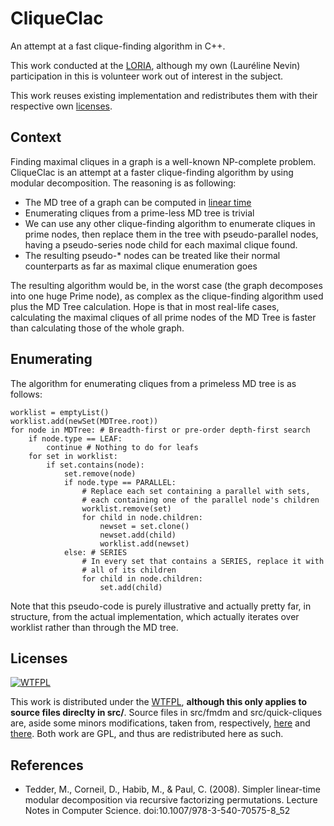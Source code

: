CliqueClac
==========

An attempt at a fast clique-finding algorithm in C++.

This work conducted at the [LORIA](http://www.loria.fr/loria-news?set_language=en),
 although my own (Lauréline Nevin) participation in this is volunteer work
 out of interest in the subject.
 
This work reuses existing implementation and redistributes them with their
 respective own [licenses](#licenses). 

Context
-------

Finding maximal cliques in a graph is a well-known NP-complete problem.
 CliqueClac is an attempt at a faster clique-finding algorithm by using
 modular decomposition. The reasoning is as following:
 
 * The MD tree of a graph can be computed in [linear time](#references)
 * Enumerating cliques from a prime-less MD tree is trivial
 * We can use any other clique-finding algorithm to enumerate cliques in
 prime nodes, then replace them in the tree with pseudo-parallel nodes, 
 having a pseudo-series node child for each maximal clique found.
 * The resulting pseudo-* nodes can be treated like their normal counterparts
 as far as maximal clique enumeration goes
 
The resulting algorithm would be, in the worst case (the graph decomposes 
 into one huge Prime node), as complex as the clique-finding algorithm 
 used plus the MD Tree calculation. Hope is that in most real-life cases,
 calculating the maximal cliques of all prime nodes of the MD Tree is
 faster than calculating those of the whole graph.

Enumerating
-----------

The algorithm for enumerating cliques from a primeless MD tree is as 
follows:

    worklist = emptyList()
    worklist.add(newSet(MDTree.root))
    for node in MDTree: # Breadth-first or pre-order depth-first search
        if node.type == LEAF:
            continue # Nothing to do for leafs
        for set in worklist:
            if set.contains(node):
                set.remove(node)
                if node.type == PARALLEL:
                    # Replace each set containing a parallel with sets, 
                    # each containing one of the parallel node's children
                    worklist.remove(set)
                    for child in node.children:
                        newset = set.clone()
                        newset.add(child)
                        worklist.add(newset)
                else: # SERIES
                    # In every set that contains a SERIES, replace it with
                    # all of its children 
                    for child in node.children:
                        set.add(child)

Note that this pseudo-code is purely illustrative and actually pretty far,
 in structure, from the actual implementation, which actually iterates
 over worklist rather than through the MD tree.
 
Licenses
--------

[![WTFPL](http://www.wtfpl.net/wp-content/uploads/2012/12/wtfpl-badge-1.png)](http://www.wtfpl.net/)

This work is distributed under the [WTFPL](http://www.wtfpl.net/), 
**although this only applies to source files direclty in src/**. Source files in
 src/fmdm and src/quick-cliques are, aside some minors modifications,
 taken from, respectively, [here](http://www.liafa.univ-paris-diderot.fr/~fm/algos/)
 and [there](http://www.dcs.gla.ac.uk/~pat/jchoco/clique/enumeration/). Both
 work are GPL, and thus are redistributed here as such. 

References
----------
 * Tedder, M., Corneil, D., Habib, M., & Paul, C. (2008). Simpler linear-time modular decomposition via recursive factorizing permutations. Lecture Notes in Computer Science. doi:10.1007/978-3-540-70575-8_52

